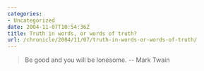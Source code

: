 ```yaml
--- 
categories:
- Uncategorized
date: 2004-11-07T10:54:36Z
title: Truth in words, or words of truth?
url: /chronicle/2004/11/07/truth-in-words-or-words-of-truth/
---
```


> Be good and you will be lonesome. -- Mark Twain
